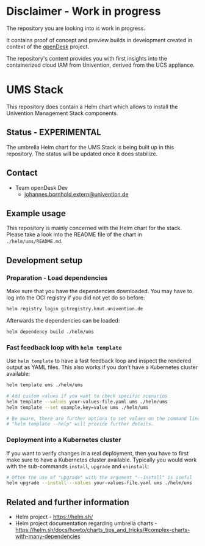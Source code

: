 # Disclaimer - Work in progress

The repository you are looking into is work in progress.

It contains proof of concept and preview builds in development created in
context of the
[openDesk](https://gitlab.opencode.de/bmi/souveraener_arbeitsplatz/info)
project.

The repository's content provides you with first insights into the containerized
cloud IAM from Univention, derived from the UCS appliance.


# UMS Stack

This repository does contain a Helm chart which allows to install the Univention
Management Stack components.


## Status - EXPERIMENTAL

The umbrella Helm chart for the UMS Stack is being built up in this repository.
The status will be updated once it does stabilize.


## Contact

- Team openDesk Dev
  - <johannes.bornhold.extern@univention.de>


## Example usage

This repository is mainly concerned with the Helm chart for the stack. Please
take a look into the README file of the chart in `./helm/ums/README.md`.


## Development setup


### Preparation - Load dependencies

Make sure that you have the dependencies downloaded. You may have to log into
the OCI registry if you did not yet do so before:

```sh
helm registry login gitregistry.knut.univention.de
```

Afterwards the dependencies can be loaded:

```sh
helm dependency build ./helm/ums
```

### Fast feedback loop with `helm template`

Use `helm template` to have a fast feedback loop and inspect the rendered output
as YAML files. This also works if you don't have a Kubernetes cluster available:

```sh
helm template ums ./helm/ums

# Add custom values if you want to check specific scenarios
helm template --values your-values-file.yaml ums ./helm/ums
helm template --set example.key=value ums ./helm/ums

# Be aware, there are further options to set values on the command line,
# "helm template --help" will provide further details.
```


### Deployment into a Kubernetes cluster

If you want to verify changes in a real deployment, then you have to first make
sure to have a Kubernetes cluster available. Typically you would work with the
sub-commands `install`, `upgrade` and `uninstall`:

```sh
# Often the use of "upgrade" with the argument "--install" is useful
helm upgrade --install --values your-values-file.yaml ums ./helm/ums
```


## Related and further information

- Helm project - <https://helm.sh/>
- Helm project documentation regarding umbrella charts -
  <https://helm.sh/docs/howto/charts_tips_and_tricks/#complex-charts-with-many-dependencies>
